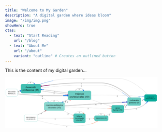 ```yaml
---
title: "Welcome to My Garden"
description: "A digital garden where ideas bloom"
image: "/img/img.png"
showHero: true
ctas:
  - text: "Start Reading"
    url: "/blog"
  - text: "About Me"
    url: "/about"
    variant: "outline" # Creates an outlined button
---
```


This is the content of my digital garden...

![](img/img.png)
